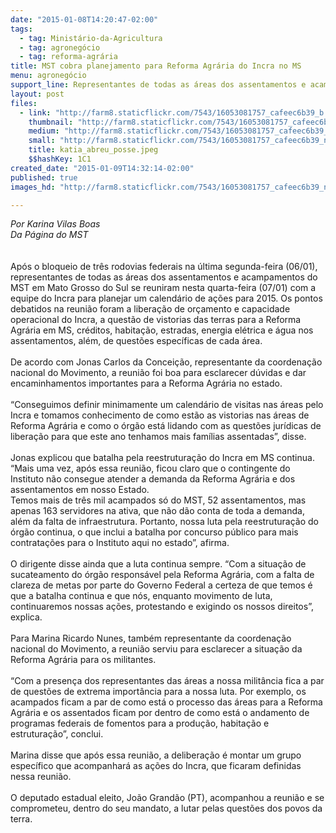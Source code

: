 ```yaml
---
date: "2015-01-08T14:20:47-02:00"
tags:
  - tag: Ministário-da-Agricultura
  - tag: agronegócio
  - tag: reforma-agrária
title: MST cobra planejamento para Reforma Agrária do Incra no MS
menu: agronegócio
support_line: Representantes de todas as áreas dos assentamentos e acampamentos do MST se reuniram com a equipe do Incra para planejar um calendário de ações para 2015.
layout: post
files:
  - link: "http://farm8.staticflickr.com/7543/16053081757_cafeec6b39_b.jpg"
    thumbnail: "http://farm8.staticflickr.com/7543/16053081757_cafeec6b39_t.jpg"
    medium: "http://farm8.staticflickr.com/7543/16053081757_cafeec6b39_z.jpg"
    small: "http://farm8.staticflickr.com/7543/16053081757_cafeec6b39_n.jpg"
    title: katia_abreu_posse.jpeg
    $$hashKey: 1C1
created_date: "2015-01-09T14:32:14-02:00"
published: true
images_hd: "http://farm8.staticflickr.com/7543/16053081757_cafeec6b39_n.jpg"

---
```

<p><em>Por Karina Vilas Boas<br />
Da P&aacute;gina do MST</em><br />
<br />
<br />
Ap&oacute;s o bloqueio de tr&ecirc;s rodovias federais na &uacute;ltima segunda-feira (06/01), representantes de todas as &aacute;reas dos assentamentos e acampamentos do MST em Mato Grosso do Sul se reuniram nesta quarta-feira (07/01) com a equipe do Incra para planejar um calend&aacute;rio de a&ccedil;&otilde;es para 2015. Os pontos debatidos na reuni&atilde;o foram a libera&ccedil;&atilde;o de or&ccedil;amento e capacidade operacional do Incra, a quest&atilde;o de vistorias das terras para a Reforma Agr&aacute;ria em MS, cr&eacute;ditos, habita&ccedil;&atilde;o, estradas, energia el&eacute;trica e &aacute;gua nos assentamentos, al&eacute;m, de quest&otilde;es espec&iacute;ficas de cada &aacute;rea.<br />
<br />
De acordo com Jonas Carlos da Concei&ccedil;&atilde;o, representante da coordena&ccedil;&atilde;o nacional do Movimento, a reuni&atilde;o foi boa para esclarecer d&uacute;vidas e dar encaminhamentos importantes para a Reforma Agr&aacute;ria no estado.<br />
<br />
&ldquo;Conseguimos definir minimamente um calend&aacute;rio de visitas nas &aacute;reas pelo Incra e tomamos conhecimento de como est&atilde;o as vistorias nas &aacute;reas de Reforma Agr&aacute;ria e como o &oacute;rg&atilde;o est&aacute; lidando com as quest&otilde;es jur&iacute;dicas de libera&ccedil;&atilde;o para que este ano tenhamos mais fam&iacute;lias assentadas&rdquo;, disse.<br />
<br />
Jonas explicou que batalha pela reestrutura&ccedil;&atilde;o do Incra em MS continua. &ldquo;Mais uma vez, ap&oacute;s essa reuni&atilde;o, ficou claro que o contingente do Instituto n&atilde;o consegue atender a demanda da Reforma Agr&aacute;ria e dos assentamentos em nosso Estado.<br />
Temos mais de tr&ecirc;s mil acampados s&oacute; do MST, 52 assentamentos, mas apenas 163 servidores na ativa, que n&atilde;o d&atilde;o conta de toda a demanda, al&eacute;m da falta de infraestrutura. Portanto, nossa luta pela reestrutura&ccedil;&atilde;o do &oacute;rg&atilde;o continua, o que inclui a batalha por concurso p&uacute;blico para mais contrata&ccedil;&otilde;es para o Instituto aqui no estado&rdquo;, afirma.<br />
<br />
O dirigente disse ainda que a luta continua sempre. &ldquo;Com a situa&ccedil;&atilde;o de sucateamento do &oacute;rg&atilde;o respons&aacute;vel pela Reforma Agr&aacute;ria, com a falta de clareza de metas por parte do Governo Federal a certeza de que temos &eacute; que a batalha continua e que n&oacute;s, enquanto movimento de luta, continuaremos nossas a&ccedil;&otilde;es, protestando e exigindo os nossos direitos&rdquo;, explica.<br />
<br />
Para Marina Ricardo Nunes, tamb&eacute;m representante da coordena&ccedil;&atilde;o nacional do Movimento, a reuni&atilde;o serviu para esclarecer a situa&ccedil;&atilde;o da Reforma Agr&aacute;ria para os militantes.<br />
<br />
&ldquo;Com a presen&ccedil;a dos representantes das &aacute;reas a nossa milit&acirc;ncia fica a par de quest&otilde;es de extrema import&acirc;ncia para a nossa luta. Por exemplo, os acampados ficam a par de como est&aacute; o processo das &aacute;reas para a Reforma Agr&aacute;ria e os assentados ficam por dentro de como est&aacute; o andamento de programas federais de fomentos para a produ&ccedil;&atilde;o, habita&ccedil;&atilde;o e estrutura&ccedil;&atilde;o&rdquo;, conclui.<br />
<br />
Marina disse que ap&oacute;s essa reuni&atilde;o, a delibera&ccedil;&atilde;o &eacute; montar um grupo espec&iacute;fico que acompanhar&aacute; as a&ccedil;&otilde;es do Incra, que ficaram definidas nessa reuni&atilde;o.<br />
<br />
O deputado estadual eleito, Jo&atilde;o Grand&atilde;o (PT), acompanhou a reuni&atilde;o e se comprometeu, dentro do seu mandato, a lutar pelas quest&otilde;es dos povos da terra.<br />
&nbsp;</p>
